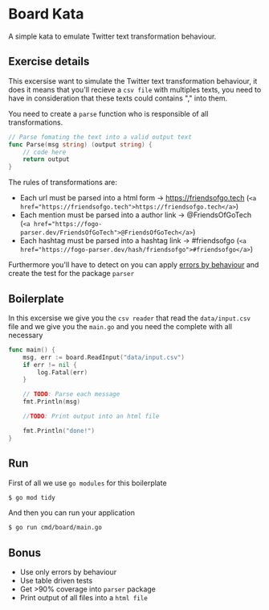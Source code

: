 # Board Kata

A simple kata to emulate Twitter text transformation behaviour.

## Exercise details

This excersise want to simulate the Twitter text transformation behaviour, it does it means that you'll recieve a `csv file` with multiples texts, you need to have in consideration that these texts could contains "," into them.

You need to create a `parse` function who is responsible of all transformations.

```go
// Parse fomating the text into a valid output text
func Parse(msg string) (output string) {
	// code here
	return output
}
```

The rules of transformations are:

* Each url must be parsed into a html form -> https://friendsofgo.tech (`<a href="https://friendsofgo.tech">https://friendsofgo.tech</a>`)
* Each mention must be parsed into a author link -> @FriendsOfGoTech (`<a href="https://fogo-parser.dev/FriendsOfGoTech">@FriendsOfGoTech</a>`)
* Each hashtag must be parsed into a hashtag link -> #friendsofgo (`<a href="https://fogo-parser.dev/hash/friendsofgo">#friendsofgo</a>`)

Furthermore you'll have to detect on you can apply [errors by behaviour](https://dave.cheney.net/2016/04/27/dont-just-check-errors-handle-them-gracefully) and create the test for the package `parser`

## Boilerplate

In this excersise we give you the `csv reader` that read the `data/input.csv` file and we give you the `main.go` and you need the complete with all necessary

```go
func main() {
	msg, err := board.ReadInput("data/input.csv")
	if err != nil {
		log.Fatal(err)
	}

	// TODO: Parse each message
	fmt.Println(msg)

	//TODO: Print output into an html file

	fmt.Println("done!")
}
```

## Run

First of all we use `go modules` for this boilerplate

```sh
$ go mod tidy
```

And then you can run your application

```sh
$ go run cmd/board/main.go
```

## Bonus
* Use only errors by behaviour
* Use table driven tests
* Get >90% coverage into `parser` package
* Print output of all files into a `html file`

